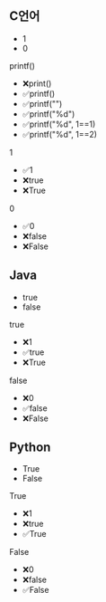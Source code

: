 
## C언어
- 1
- 0

printf()
- ❌print()
- ✅printf()
- ✅printf("")
- ✅printf("%d")
- ✅printf("%d", 1==1)
- ✅printf("%d", 1==2)

1
- ✅1
- ❌true
- ❌True

0
- ✅0
- ❌false
- ❌False

## Java
- true
- false

true
- ❌1
- ✅true
- ❌True

false
- ❌0
- ✅false
- ❌False


## Python
- True
- False

True
- ❌1
- ❌true
- ✅True

False
- ❌0
- ❌false
- ✅False
